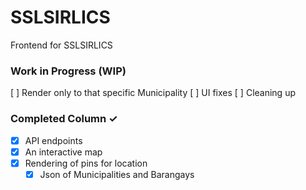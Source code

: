 # SSLSIRLICS

Frontend for SSLSIRLICS

### Work in Progress (WIP)

[ ] Render only to that specific Municipality
[ ] UI fixes
[ ] Cleaning up

### Completed Column ✓

- [x] API endpoints
- [x] An interactive map
- [x] Rendering of pins for location
  - [x] Json of Municipalities and Barangays
